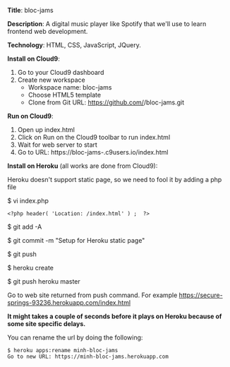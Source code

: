 

**Title**:  bloc-jams

**Description**:  A digital music player like Spotify that we'll use to learn frontend web development. 

**Technology**:  HTML, CSS, JavaScript, JQuery.

**Install on Cloud9**:
  1. Go to your Cloud9 dashboard  
  2. Create new workspace
      * Workspace name:  bloc-jams  
      * Choose HTML5 template
      * Clone from Git URL: https://github.com/<c9username>/bloc-jams.git

**Run on Cloud9**:
  1. Open up index.html
  2. Click on Run on the Cloud9 toolbar to run index.html
  3. Wait for web server to start
  4. Go to URL: https://bloc-jams-<c9username>.c9users.io/index.html

**Install on Heroku** (all works are done from Cloud9):

  Heroku doesn't support static page, so we need to fool it by adding a php file
  
  $ vi index.php
  
    <?php header( 'Location: /index.html' ) ;  ?>
  
  $ git add -A
  
  $ git commit -m "Setup for Heroku static page"
  
  $ git push
  
  $ heroku create
  
  $ git push heroku master
  
  Go to web site returned from push command.  For example
     https://secure-springs-93236.herokuapp.com/index.html

**It might takes a couple of seconds before it plays on Heroku because of some site specific delays.**

  You can rename the url by doing the following:
  
    $ heroku apps:rename minh-bloc-jams
    Go to new URL: https://minh-bloc-jams.herokuapp.com  	

